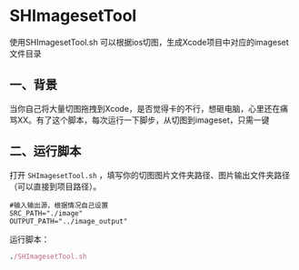 # SHImagesetTool

使用SHImagesetTool.sh 可以根据ios切图，生成Xcode项目中对应的imageset文件目录

## 一、背景

当你自己将大量切图拖拽到Xcode，是否觉得卡的不行，想砸电脑，心里还在痛骂XX。有了这个脚本，每次运行一下脚步，从切图到imageset，只需一键

## 二、运行脚本

打开 `SHImagesetTool.sh` ，填写你的切图图片文件夹路径、图片输出文件夹路径（可以直接到项目路径）。

``` shell
#输入输出源，根据情况自己设置
SRC_PATH="./image"
OUTPUT_PATH="../image_output"
```

运行脚本：

``` ruby
./SHImagesetTool.sh
```
